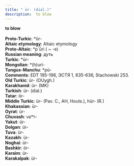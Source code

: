 ```yaml
---
title: " ür- (dial.)"
description:  to blow
---
```

<p data-pagefind-weight="0.5">
<strong> to blow</strong><br><br>
<strong>Proto-Turkic</strong>:  *ür-<br>
<strong>Altaic etymology</strong>:  Altaic etymology<br>
<strong> Proto-Altaic</strong>:  *p`ū̀ri ( ~ -e)<br>
<strong>Russian meaning</strong>:  дуть<br>
<strong>Turkic</strong>:  *ür-<br>
<strong>Mongolian</strong>:  *(h)uri-<br>
<strong>Tungus-Manchu</strong>:  *pū-<br>
<strong>Comments</strong>:  EDT 195-196, ЭСТЯ 1, 635-636, Stachowski 253.<br>
<strong>Old Turkic</strong>:  ür- (OUygh.)<br>
<strong>Karakhanid</strong>:  ür- (MK)<br>
<strong>Turkish</strong>:  ür- (dial.)<br>
<strong>Tatar</strong>:  ör-<br>
<strong>Middle Turkic</strong>:  ür- (Pav. C., AH, Houts.), hür- (R.)<br>
<strong>Khakassian</strong>:  ür-<br>
<strong>Oyrat</strong>:  ür-<br>
<strong>Chuvash</strong>:  vǝʷr-<br>
<strong>Yakut</strong>:  ür-<br>
<strong>Dolgan</strong>:  ür-<br>
<strong>Tuva</strong>:  ür-<br>
<strong>Kazakh</strong>:  ür-<br>
<strong>Noghai</strong>:  ür-<br>
<strong>Bashkir</strong>:  ör-<br>
<strong>Karaim</strong>:  ür-<br>
<strong>Karakalpak</strong>:  ür-<br>

</p>
